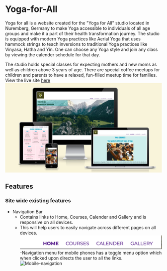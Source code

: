 # Yoga-for-All
Yoga for all is a website created for the "Yoga for All" studio located in Nuremberg, Germany to make Yoga accessible to individuals of all age groups and make it a part of their health transformation journey. The studio is equipped with modern Yoga practices like Aerial Yoga that uses hammock strings to teach inversions to traditional Yoga practices like Vinyasa, Hatha and Yin. One can choose any Yoga style and join any class by viewing the calender schedule for that day. 

The studio holds special classes for expecting mothers and new moms as well as children above 3 years of age. There are special coffee meetups for children and parents to have a relaxed, fun-filled meetup time for families. View the live site [here](https://niraja85.github.io/Yoga-for-All/)
![Mockupimage](https://github.com/Niraja85/Yoga-for-All/blob/15404590955ead299219df2f549bbecfa065f112/mockup.webp)

## Features

### Site wide existing features
* Navigation Bar
    - Contains links to Home, Courses, Calender and Gallery and is responsive on all devices.
    - This will help users to easily navigate across different pages on all devices.
    ![Navigation](docs/readme_images/navbar.jpg)
    -Navigation menu for mobile phones has a toggle menu option which when clicked upon directs the user to all the links.
    ![Mobile-navigation](docs/readme_images/nav-mobile.jpg)


        




